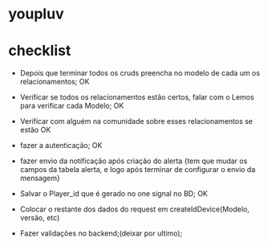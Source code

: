 # youpluv

# checklist

- Depois que terminar todos os cruds preencha no modelo de cada um os relacionamentos; OK
- Verificar se todos os relacionamentos estão certos, falar com o Lemos para verificar cada Modelo; OK
- Verificar com alguém na comunidade sobre esses relacionamentos se estão OK
- fazer a autenticação; OK
- fazer envio da notificação após criação do alerta {tem que mudar os campos da tabela alerta, e logo após terminar de configurar o envio da mensagem}
- Salvar o Player_id que é gerado no one signal no BD; OK
- Colocar o restante dos dados do request em createIdDevice(Modelo, versão, etc)

- Fazer validações no backend;(deixar por ultimo);